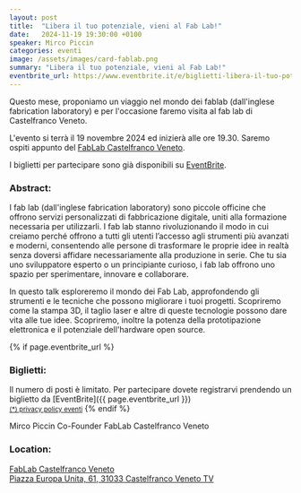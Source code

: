 ```yaml
---
layout: post
title:  "Libera il tuo potenziale, vieni al Fab Lab!"
date:   2024-11-19 19:30:00 +0100
speaker: Mirco Piccin
categories: eventi
image: /assets/images/card-fablab.png
summary: "Libera il tuo potenziale, vieni al Fab Lab!"
eventbrite_url: https://www.eventbrite.it/e/biglietti-libera-il-tuo-potenziale-vieni-al-fab-lab-1079150260479
---
```


Questo mese, proponiamo un viaggio nel mondo dei fablab (dall'inglese fabrication laboratory) e per l'occasione faremo visita al fab lab di Castelfranco Veneto.

L'evento si terrà il 19 novembre 2024 ed inizierà alle ore 19.30. Saremo ospiti appunto del [FabLab Castelfranco Veneto](#location).

I biglietti per partecipare sono già disponibili su [EventBrite](#tickets).

<h3>Abstract:</h3>

I fab lab (dall'inglese fabrication laboratory) sono piccole officine che offrono servizi personalizzati di fabbricazione digitale, uniti alla formazione necessaria per utilizzarli. I fab lab stanno rivoluzionando il modo in cui creiamo perché offrono a tutti gli utenti l’accesso agli strumenti più avanzati e moderni, consentendo alle persone di trasformare le proprie idee in realtà senza doversi affidare necessariamente alla produzione in serie. Che tu sia uno sviluppatore esperto o un principiante curioso, i fab lab offrono uno spazio per sperimentare, innovare e collaborare.

In questo talk esploreremo il mondo dei Fab Lab, approfondendo gli strumenti e le tecniche che possono migliorare i tuoi progetti. Scopriremo come la stampa 3D, il taglio laser e altre di queste tecnologie possono dare vita alle tue idee. Scopriremo, inoltre la potenza della prototipazione elettronica e il potenziale dell'hardware open source.

{% if page.eventbrite_url %}
<a id="tickets"></a>

<h3>Biglietti:</h3>
Il numero di posti è limitato. Per partecipare dovete registrarvi prendendo un biglietto da [EventBrite]({{ page.eventbrite_url }})<br/>
<small><a href="#privacy-policy">(*) privacy policy eventi</a></small>
{% endif %}

<a id="speaker"></a>

Mirco Piccin
Co-Founder FabLab Castelfranco Veneto


<a id="location"></a>

<h3>Location:</h3>

[FabLab Castelfranco Veneto<br />Piazza Europa Unita, 61, 31033 Castelfranco Veneto TV](https://maps.app.goo.gl/yiWY1mvAvFKV9LAY9)
